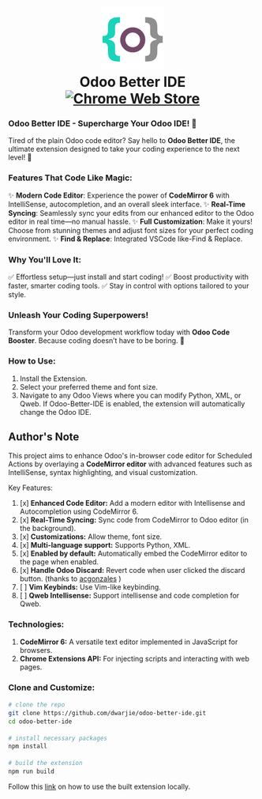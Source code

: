 <h1 align="center" style="border-bottom: 0px;">
    <img src="images/icon-128.png"/>
    <div>Odoo Better IDE</div>
    <div>
        <a href="https://chromewebstore.google.com/detail/odoo-better-ide/gdgcmoimojllogljdillajcgdgecfknd">
            <img src="https://img.shields.io/chrome-web-store/v/jllbemjkkabaohnjcnajhflahlkehmlf.svg?label=Chrome&color=1a73e8" alt="Chrome Web Store">
        </a>
    </div>
</h1>

### **Odoo Better IDE - Supercharge Your Odoo IDE!** 🚀

Tired of the plain Odoo code editor? Say hello to **Odoo Better IDE**, the ultimate extension designed to take your coding experience to the next level! 🎉

### **Features That Code Like Magic:**
✨ **Modern Code Editor**: Experience the power of **CodeMirror 6** with IntelliSense, autocompletion, and an overall sleek interface.
✨ **Real-Time Syncing**: Seamlessly sync your edits from our enhanced editor to the Odoo editor in real time—no manual hassle.
✨ **Full Customization**: Make it yours! Choose from stunning themes and adjust font sizes for your perfect coding environment.
✨ **Find & Replace**: Integrated VSCode like-Find & Replace.

### **Why You'll Love It:**
✅ Effortless setup—just install and start coding!
✅ Boost productivity with faster, smarter coding tools.
✅ Stay in control with options tailored to your style.

### **Unleash Your Coding Superpowers!**
Transform your Odoo development workflow today with **Odoo Code Booster**. Because coding doesn’t have to be boring. 🌟

### How to Use:
1. Install the Extension.
2. Select your preferred theme and font size.
3. Navigate to any Odoo Views where you can modify Python, XML, or Qweb. If Odoo-Better-IDE is enabled, the extension will automatically change the Odoo IDE.

## Author's Note
This project aims to enhance Odoo's in-browser code editor for Scheduled Actions by overlaying a **CodeMirror editor** with advanced features such as IntelliSense, syntax highlighting, and visual customization.

Key Features:
1. [x] **Enhanced Code Editor:** Add a modern editor with Intellisense and Autocompletion using CodeMirror 6.
2. [x] **Real-Time Syncing:** Sync code from CodeMirror to Odoo editor (in the background).
3. [x] **Customizations:** Allow theme, font size.
4. [x] **Multi-language support:** Supports Python, XML.
5. [x] **Enabled by default:** Automatically embed the CodeMirror editor to the page when enabled.
6. [x] **Handle Odoo Discard:** Revert code when user clicked the discard button. (thanks to [acgonzales](https://github.com/acgonzales) )
7. [ ] **Vim Keybinds:** Use Vim-like keybinding.
8. [ ] **Qweb Intellisense:** Support intellisense and code completion for Qweb.


### Technologies:
1. **CodeMirror 6:** A versatile text editor implemented in JavaScript for browsers.
2. **Chrome Extensions API:** For injecting scripts and interacting with web pages.

### Clone and Customize:
```bash
# clone the repo
git clone https://github.com/dwarjie/odoo-better-ide.git
cd odoo-better-ide

# install necessary packages
npm install

# build the extension
npm run build
```
Follow this [link](https://developer.chrome.com/docs/extensions/get-started/tutorial/hello-world#load-unpacked) on how to use the built extension locally.
